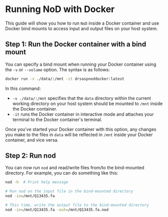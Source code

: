 # Running NoD with Docker

This guide will show you how to run  `NoD` inside a Docker container and use Docker bind mounts to access input and output files on your host system.

## Step 1: Run the Docker container with a bind mount

You can specify a bind mount when running your Docker container using the `-v` or `--volume` option. The syntax is as follows:

```bash
docker run -v ./data/:/mnt -it drsaspnoddocker:latest
```

In this command:

- `-v ./data/:/mnt` specifies that the `data` directory within the current working directory on your host system should be mounted to `/mnt` inside the Docker container.
- `-it` runs the Docker container in interactive mode and attaches your terminal to the Docker container's terminal.

Once you've started your Docker container with this option, any changes you make to the files in `data` will be reflected in `/mnt` inside your Docker container, and vice versa.

## Step 2: Run nod

You can now run  `nod` and read/write files from/to the bind-mounted directory. For example, you can do something like this:

```bash
nod -h  # Print help message

# Run nod on the input file in the bind-mounted directory
nod -in=/mnt/Q13435.fa

# This time, write the output file to the bind-mounted directory
nod -in=/mnt/Q13435.fa -out=/mnt/Q13435.fa.nod
```
